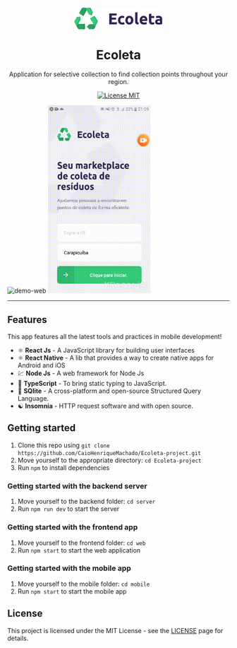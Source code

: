 <h1 align="center">
<br>
  <img src="./mobile/src/assets/logo2x.png" alt="Ecoleta" width="200">
<br>
<br>
Ecoleta
</h1>

<p align="center">Application for selective collection to find collection points throughout your region.</p>

<p align="center">
  <a href="https://opensource.org/licenses/MIT">
    <img src="https://img.shields.io/badge/License-MIT-blue.svg" alt="License MIT">
  </a>
</p>

<div>
  <img src="./web/src/assets/demo_web.gif" alt="demo-web" height="425" width="660">
  <img src="./mobile/assets/demo_app.gif" alt="demo-mobile" height="425">
</div>

<hr />

## Features

This app features all the latest tools and practices in mobile development!

- ⚛️ **React Js** 	- A JavaScript library for building user interfaces
- ⚛️ **React Native** 	- A lib that provides a way to create native apps for Android and iOS
- 💹 **Node Js** 	- A web framework for Node Js
- 📄 **TypeScript**	- To bring static typing to JavaScript.
- 📄 **SQlite** 		- A cross-platform and open-source Structured Query Language.
- ☯️ **Insomnia** 	- HTTP request software and with open source.


## Getting started

1. Clone this repo using `git clone https://github.com/CaioHenriqueMachado/Ecoleta-project.git`
2. Move yourself to the appropriate directory: `cd Ecoleta-project`<br />
3. Run `npm` to install dependencies<br />


### Getting started with the backend server

1. Move yourself to the backend folder: `cd server`
2. Run `npm run dev` to start the server

### Getting started with the frontend app

1. Move yourself to the frontend folder: `cd web`
2. Run `npm start` to start the web application

### Getting started with the mobile app

1. Move yourself to the mobile folder: `cd mobile`
2. Run `npm start` to start the mobile app


## License

This project is licensed under the MIT License - see the [LICENSE](https://opensource.org/licenses/MIT) page for details.
